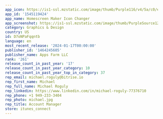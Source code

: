 ```yaml
---
app_icon: https://is1-ssl.mzstatic.com/image/thumb/Purple116/v4/5a/c0/e4/5ac0e4d8-b3bc-2a4b-0106-94a9b8925cd8/AppIcon-0-0-1x_U007emarketing-0-10-0-85-220.png/1024x1024bb.png
app_id: '1545119424'
app_name: Homescreen Maker Icon Changer
app_screenshot: https://is1-ssl.mzstatic.com/image/thumb/PurpleSource126/v4/ac/09/99/ac099994-1673-c6da-3095-dbb0dba25212/7924faed-1fd5-4b71-81cd-d2b64c53f0f4_1242x2688_1.png/1242x2688bb.png
category: Graphics & Design
country: US
id: D7oNPaFqqntb
language: en
most_recent_release: '2024-01-17T00:00:00'
publisher_id: '1464245605'
publisher_name: Apps Farm LLC
rank: '261'
release_count_in_past_year: '17'
release_count_in_past_year_category: 10
release_count_in_past_year_top_in_category: 37
rep_email: michael.roguly@bitrise.io
rep_first_name: Michael
rep_full_name: Michael Roguly
rep_linkedin: https://www.linkedin.com/in/michael-roguly-77376710
rep_phone: +1 949-233-3404
rep_photo: michael.jpg
rep_title: Account Manager
store: itunes_connect
---
```


